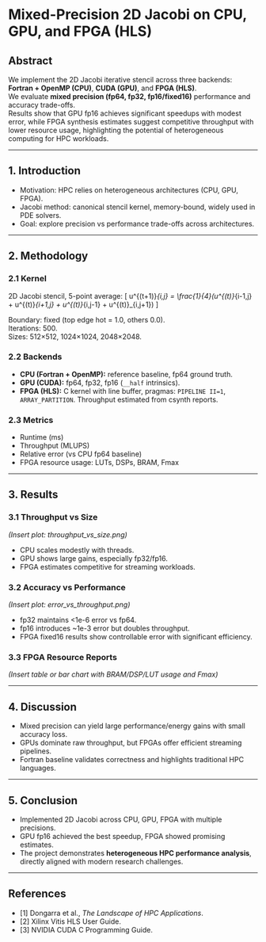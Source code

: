# Mixed-Precision 2D Jacobi on CPU, GPU, and FPGA (HLS)

## Abstract
We implement the 2D Jacobi iterative stencil across three backends: **Fortran + OpenMP (CPU)**, **CUDA (GPU)**, and **FPGA (HLS)**.  
We evaluate **mixed precision (fp64, fp32, fp16/fixed16)** performance and accuracy trade-offs.  
Results show that GPU fp16 achieves significant speedups with modest error, while FPGA synthesis estimates suggest competitive throughput with lower resource usage, highlighting the potential of heterogeneous computing for HPC workloads.

---

## 1. Introduction
- Motivation: HPC relies on heterogeneous architectures (CPU, GPU, FPGA).  
- Jacobi method: canonical stencil kernel, memory-bound, widely used in PDE solvers.  
- Goal: explore precision vs performance trade-offs across architectures.  

---

## 2. Methodology

### 2.1 Kernel
2D Jacobi stencil, 5-point average:
\[
u^{(t+1)}_{i,j} = \frac{1}{4}(u^{(t)}_{i-1,j} + u^{(t)}_{i+1,j} + u^{(t)}_{i,j-1} + u^{(t)}_{i,j+1})
\]

Boundary: fixed (top edge hot = 1.0, others 0.0).  
Iterations: 500.  
Sizes: 512×512, 1024×1024, 2048×2048.

### 2.2 Backends
- **CPU (Fortran + OpenMP):** reference baseline, fp64 ground truth.  
- **GPU (CUDA):** fp64, fp32, fp16 (`__half` intrinsics).  
- **FPGA (HLS):** C kernel with line buffer, pragmas: `PIPELINE II=1`, `ARRAY_PARTITION`. Throughput estimated from csynth reports.

### 2.3 Metrics
- Runtime (ms)  
- Throughput (MLUPS)  
- Relative error (vs CPU fp64 baseline)  
- FPGA resource usage: LUTs, DSPs, BRAM, Fmax  

---

## 3. Results

### 3.1 Throughput vs Size
*(Insert plot: throughput_vs_size.png)*

- CPU scales modestly with threads.  
- GPU shows large gains, especially fp32/fp16.  
- FPGA estimates competitive for streaming workloads.

### 3.2 Accuracy vs Performance
*(Insert plot: error_vs_throughput.png)*

- fp32 maintains <1e-6 error vs fp64.  
- fp16 introduces ~1e-3 error but doubles throughput.  
- FPGA fixed16 results show controllable error with significant efficiency.

### 3.3 FPGA Resource Reports
*(Insert table or bar chart with BRAM/DSP/LUT usage and Fmax)*

---

## 4. Discussion
- Mixed precision can yield large performance/energy gains with small accuracy loss.  
- GPUs dominate raw throughput, but FPGAs offer efficient streaming pipelines.  
- Fortran baseline validates correctness and highlights traditional HPC languages.

---

## 5. Conclusion
- Implemented 2D Jacobi across CPU, GPU, FPGA with multiple precisions.  
- GPU fp16 achieved the best speedup, FPGA showed promising estimates.  
- The project demonstrates **heterogeneous HPC performance analysis**, directly aligned with modern research challenges.

---

## References
- [1] Dongarra et al., *The Landscape of HPC Applications*.  
- [2] Xilinx Vitis HLS User Guide.  
- [3] NVIDIA CUDA C Programming Guide.  
